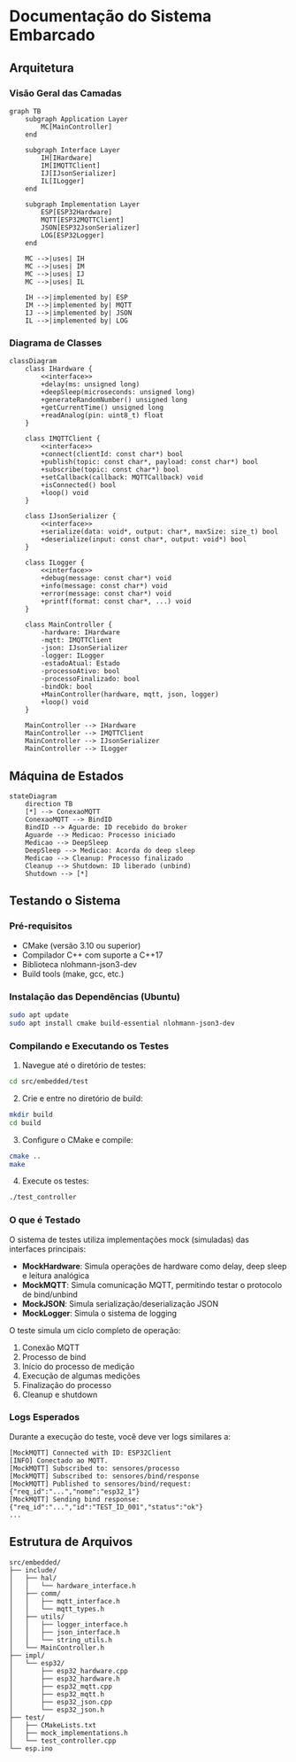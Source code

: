 # Documentação do Sistema Embarcado

## Arquitetura

### Visão Geral das Camadas

```mermaid
graph TB
    subgraph Application Layer
        MC[MainController]
    end
    
    subgraph Interface Layer
        IH[IHardware]
        IM[IMQTTClient]
        IJ[IJsonSerializer]
        IL[ILogger]
    end
    
    subgraph Implementation Layer
        ESP[ESP32Hardware]
        MQTT[ESP32MQTTClient]
        JSON[ESP32JsonSerializer]
        LOG[ESP32Logger]
    end

    MC -->|uses| IH
    MC -->|uses| IM
    MC -->|uses| IJ
    MC -->|uses| IL
    
    IH -->|implemented by| ESP
    IM -->|implemented by| MQTT
    IJ -->|implemented by| JSON
    IL -->|implemented by| LOG
```

### Diagrama de Classes

```mermaid
classDiagram
    class IHardware {
        <<interface>>
        +delay(ms: unsigned long)
        +deepSleep(microseconds: unsigned long)
        +generateRandomNumber() unsigned long
        +getCurrentTime() unsigned long
        +readAnalog(pin: uint8_t) float
    }
    
    class IMQTTClient {
        <<interface>>
        +connect(clientId: const char*) bool
        +publish(topic: const char*, payload: const char*) bool
        +subscribe(topic: const char*) bool
        +setCallback(callback: MQTTCallback) void
        +isConnected() bool
        +loop() void
    }
    
    class IJsonSerializer {
        <<interface>>
        +serialize(data: void*, output: char*, maxSize: size_t) bool
        +deserialize(input: const char*, output: void*) bool
    }
    
    class ILogger {
        <<interface>>
        +debug(message: const char*) void
        +info(message: const char*) void
        +error(message: const char*) void
        +printf(format: const char*, ...) void
    }
    
    class MainController {
        -hardware: IHardware
        -mqtt: IMQTTClient
        -json: IJsonSerializer
        -logger: ILogger
        -estadoAtual: Estado
        -processoAtivo: bool
        -processoFinalizado: bool
        -bindOk: bool
        +MainController(hardware, mqtt, json, logger)
        +loop() void
    }

    MainController --> IHardware
    MainController --> IMQTTClient
    MainController --> IJsonSerializer
    MainController --> ILogger
```

## Máquina de Estados

```mermaid
stateDiagram
    direction TB
    [*] --> ConexaoMQTT
    ConexaoMQTT --> BindID
    BindID --> Aguarde: ID recebido do broker
    Aguarde --> Medicao: Processo iniciado
    Medicao --> DeepSleep
    DeepSleep --> Medicao: Acorda do deep sleep
    Medicao --> Cleanup: Processo finalizado
    Cleanup --> Shutdown: ID liberado (unbind)
    Shutdown --> [*]
```

## Testando o Sistema

### Pré-requisitos
- CMake (versão 3.10 ou superior)
- Compilador C++ com suporte a C++17
- Biblioteca nlohmann-json3-dev
- Build tools (make, gcc, etc.)

### Instalação das Dependências (Ubuntu)
```bash
sudo apt update
sudo apt install cmake build-essential nlohmann-json3-dev
```

### Compilando e Executando os Testes

1. Navegue até o diretório de testes:
```bash
cd src/embedded/test
```

2. Crie e entre no diretório de build:
```bash
mkdir build
cd build
```

3. Configure o CMake e compile:
```bash
cmake ..
make
```

4. Execute os testes:
```bash
./test_controller
```

### O que é Testado

O sistema de testes utiliza implementações mock (simuladas) das interfaces principais:

- **MockHardware**: Simula operações de hardware como delay, deep sleep e leitura analógica
- **MockMQTT**: Simula comunicação MQTT, permitindo testar o protocolo de bind/unbind
- **MockJSON**: Simula serialização/deserialização JSON
- **MockLogger**: Simula o sistema de logging

O teste simula um ciclo completo de operação:
1. Conexão MQTT
2. Processo de bind
3. Início do processo de medição
4. Execução de algumas medições
5. Finalização do processo
6. Cleanup e shutdown

### Logs Esperados

Durante a execução do teste, você deve ver logs similares a:
```
[MockMQTT] Connected with ID: ESP32Client
[INFO] Conectado ao MQTT.
[MockMQTT] Subscribed to: sensores/processo
[MockMQTT] Subscribed to: sensores/bind/response
[MockMQTT] Published to sensores/bind/request: {"req_id":"...","nome":"esp32_1"}
[MockMQTT] Sending bind response: {"req_id":"...","id":"TEST_ID_001","status":"ok"}
...
```

## Estrutura de Arquivos

```
src/embedded/
├── include/
│   ├── hal/
│   │   └── hardware_interface.h
│   ├── comm/
│   │   ├── mqtt_interface.h
│   │   └── mqtt_types.h
│   ├── utils/
│   │   ├── logger_interface.h
│   │   ├── json_interface.h
│   │   └── string_utils.h
│   └── MainController.h
├── impl/
│   └── esp32/
│       ├── esp32_hardware.cpp
│       ├── esp32_hardware.h
│       ├── esp32_mqtt.cpp
│       ├── esp32_mqtt.h
│       ├── esp32_json.cpp
│       └── esp32_json.h
├── test/
│   ├── CMakeLists.txt
│   ├── mock_implementations.h
│   └── test_controller.cpp
└── esp.ino
```